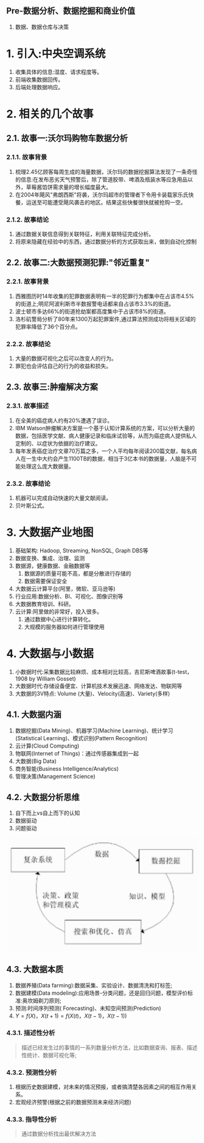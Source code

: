 Pre-数据分析、数据挖掘和商业价值
---
1. 数据、数据仓库与决策

# 1. 引入:中央空调系统
1. 收集具体的信息:湿度、请求程度等。
2. 前端收集数据回传。
3. 后端处理数据响应。

# 2. 相关的几个故事

## 2.1. 故事一:沃尔玛购物车数据分析

### 2.1.1. 故事背景
1. 梳理2.45亿顾客每周生成的海量数据，沃尔玛的数据挖掘算法发现了一条奇怪的信息:在发布恶劣天气预警后，除了管道胶带、啤酒及瓶装水等应急用品以外，草莓酱馅饼需求量的增长幅度最大。
2. 在2004年飓风"弗朗西斯"将袭，沃尔玛超市的管理者下令用卡装载家乐氏快餐，运送至可能遭受飓风袭击的地区。结果这些快餐很快就被抢购一空。

### 2.1.2. 故事结论
1. 通过数据关联信息得到关联特征，利用关联特征完成分析。
2. 将原来隐藏在经验中的东西，通过数据分析的方式获取出来，做到自动化控制

## 2.2. 故事二:大数据预测犯罪:"邻近重复"

### 2.2.1. 故事背景
1. 西雅图历时14年收集的犯罪数据表明有一半的犯罪行为都集中在占该市4.5%的街道上;明尼阿波利斯市半数报警电话都来自占该市3.3%的街道。
2. 波士顿市多达66%的街道抢劫案都高度集中于占该市8%的街道。
3. 洛杉矶警局分析了80年来1300万起犯罪案件,通过算法预测成功将相关区域的犯罪率降低了36个百分点。

### 2.2.2. 故事结论
1. 大量的数据可视化之后可以改变人的行为。
2. 罪犯也会评估自己的行为的收益和损失。

## 2.3. 故事三:肿瘤解决方案

### 2.3.1. 故事描述
1. 在全美的癌症病人约有20%遭遇了误诊。
2. IBM Watson肿瘤解决方案是一个基于认知计算系统的方案，可以分析大量的数据，包括医学文献、病人健康记录和临床试验等，从而为癌症病人提供私人定制的、以症状为依据的治疗建议。
3. 每年发表癌症治疗文章70万篇之多，一个人平均每年阅读200篇文献，每名病人在一生中大约会产生1100TB的数据，相当于3亿本书的数据量，人脑是不可能处理这么庞大数据量。

### 2.3.2. 故事结论
1. 机器可以完成自动快速的大量文献阅读。
2. 贝叶斯公式。

# 3. 大数据产业地图
1. 基础架构: Hadoop, Streaming, NonSQL, Graph DBS等
2. 数据变换、集成、治理、监测
3. 数据源，健康数据、金融数据等
   1. 数据源的质量可能不高，都是分散进行存储的
   2. 数据需要保证安全
4. 大数据云计算平台(阿里，微软、亚马逊等)
5. 行业应用:数据分析、BI、可视化、图像识别等
6. 大数据教育培训、科研。
7. 云计算:阿里做的非常好，投入很多。
   1. 通过数据中心进行计算转化。
   2. 大规模的服务器如何进行管理使用

# 4. 大数据与小数据
1. 小数据时代:采集数据比较麻烦、成本相对比较高，吉尼斯啤酒故事(t-test，1908 by William Gosset)
2. 大数据时代:存储设备便宜、计算机技术发展迅速、网络发达、物联网等
3. 大数据的3V特点: Volume (大量)、Velocity(高速)、Variety(多样)

## 4.1. 大数据内涵
1. 数据挖掘(Data Mining)、机器学习(Machine Learning)、统计学习(Statistical Learning)、模式识别(Pattern Recognition)
2. 云计算(Cloud Computing)
3. 物联网(Internet of Things)：通过传感器集成到一起
4. 大数据(Big Data)
5. 商务智能(Business Intelligence/Analytics)
6. 管理决策(Management Science)

## 4.2. 大数据分析思维
1. 自下而上vs自上而下的认知
2. 数据驱动
3. 问题驱动

![](img/dataAnalsis/1.png)

## 4.3. 大数据本质
1. 数据养殖(Data farming):数据采集、实验设计、数据清洗和打标签;
2. 数据建模(Data modeling):应用场景-分类问题，还是回归问题，模型评价标准:奥坎姆剃刀原则;
3. 预测:时间序列预测( Forecasting)、未知空间预测(Prediction)
4. $Y=f(X)，X(t+1)=f(X(t)， X(t-1)， X(t-1))$

### 4.3.1. 描述性分析
> 描述已经发生过的事情的一系列数量分析方法，比如数据查询、报表、描述性统计、数据可视化等;

### 4.3.2. 预测性分析
1. 根据历史数据建模，对未来的情况预报，或者搞清楚各因素之间的相互作用关系。
2. 宏观经济预警(根据之前的数据预测未来经济问题)

### 4.3.3. 指导性分析
> 通过数据分析找出最优解决方法